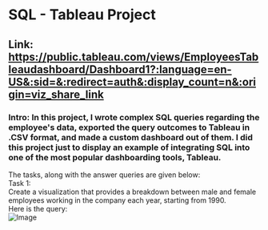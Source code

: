# SQL - Tableau Project
## Link: https://public.tableau.com/views/EmployeesTableaudashboard/Dashboard1?:language=en-US&:sid=&:redirect=auth&:display_count=n&:origin=viz_share_link
### Intro: In this project, I wrote complex SQL queries regarding the employee's data, exported the query outcomes to Tableau in .CSV format, and made a custom dashboard out of them. I did this project just to display an example of integrating SQL into one of the most popular dashboarding tools, Tableau.
The tasks, along with the answer queries are given below:  
  Task 1:  
  Create a visualization that provides a breakdown between male and female employees working in the company each year, starting from 1990.  
  Here is the query:  
  ![Image](https://github.com/user-attachments/assets/48291549-a77a-4e1c-94cd-f84dd2a9634f)
  

